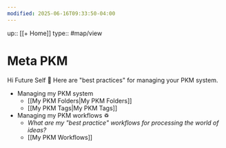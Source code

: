 ```yaml
---
modified: 2025-06-16T09:33:50-04:00
---
```

up:: [[+ Home]]
type:: #map/view 

# Meta PKM
Hi Future Self 👋  Here are "best practices" for managing your PKM system. 

- Managing my PKM system
	- [[My PKM Folders|My PKM Folders]]
	- [[My PKM Tags|My PKM Tags]]
- Managing my PKM workflows ♽
	- *What are my "best practice" workflows for processing the world of ideas?*
	- [[My PKM Workflows]]
